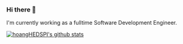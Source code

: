 ### Hi there 👋

I'm currently working as a fulltime Software Development Engineer.

[![hoangHEDSPI's github stats](https://github-readme-stats.vercel.app/api?username=hoangHEDSPI&show_icons=true)](https://github.com/anuraghazra/github-readme-stats)


